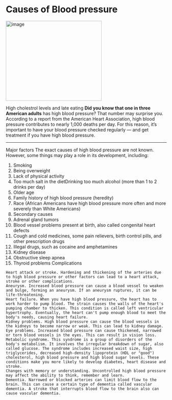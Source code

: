 # Causes of Blood pressure
<img width="300" height="250" alt="image" src="https://github.com/user-attachments/assets/0031f66d-7da9-4051-aa5a-bdb6df8e73c5" />

High cholestrol levels and late eating 
**Did you know that one in three American adults**
has high blood pressure? That number may surprise you. According to a report from the American Heart Association, high blood pressure contributes to nearly 1,000 deaths per day. For this reason, it’s important to have your blood pressure checked regularly — and get treatment if you have high blood pressure.
***
Major factors
The exact causes of high blood pressure are not known. However, some things may play a role in its development, including:

1. Smoking
2. Being overweight
3. Lack of physical activity
4. Too much salt in the dietDrinking too much alcohol (more than 1 to 2 drinks per day)
5. Older age
6. Family history of high blood pressure (heredity)
7. Race (African Americans have high blood pressure more often and more severely than White Americans)
8. Secondary causes
9. Adrenal gland tumors
1. Blood vessel problems present at birth, also called congenital heart defects
2. Cough and cold medicines, some pain relievers, birth control pills, and other prescription drugs
3. Illegal drugs, such as cocaine and amphetamines
4. Kidney disease
5. Obstructive sleep apnea
6. Thyroid problems
Complications
```
Heart attack or stroke. Hardening and thickening of the arteries due to high blood pressure or other factors can lead to a heart attack, stroke or other complications.
Aneurysm. Increased blood pressure can cause a blood vessel to weaken and bulge, forming an aneurysm. If an aneurysm ruptures, it can be life-threatening.
Heart failure. When you have high blood pressure, the heart has to work harder to pump blood. The strain causes the walls of the heart's pumping chamber to thicken. This condition is called left ventricular hypertrophy. Eventually, the heart can't pump enough blood to meet the body's needs, causing heart failure.
Kidney problems. High blood pressure can cause the blood vessels in the kidneys to become narrow or weak. This can lead to kidney damage.
Eye problems. Increased blood pressure can cause thickened, narrowed or torn blood vessels in the eyes. This can result in vision loss.
Metabolic syndrome. This syndrome is a group of disorders of the body's metabolism. It involves the irregular breakdown of sugar, also called glucose. The syndrome includes increased waist size, high triglycerides, decreased high-density lipoprotein (HDL or "good") cholesterol, high blood pressure and high blood sugar levels. These conditions make you more likely to develop diabetes, heart disease and stroke.
Changes with memory or understanding. Uncontrolled high blood pressure may affect the ability to think, remember and learn.
Dementia. Narrowed or blocked arteries can limit blood flow to the brain. This can cause a certain type of dementia called vascular dementia. A stroke that interrupts blood flow to the brain also can cause vascular dementia.
```
